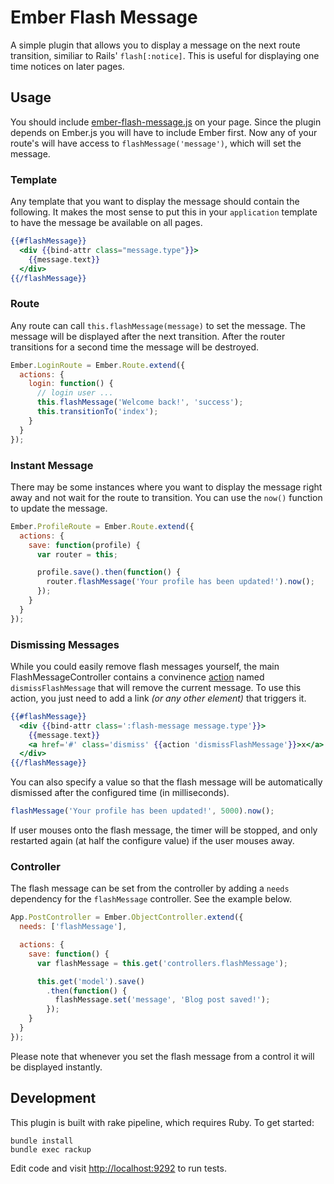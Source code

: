 # Ember Flash Message

A simple plugin that allows you to display a message on the next route
transition, similiar to Rails' ``flash[:notice]``. This is useful for
displaying one time notices on later pages.

## Usage

You should include
[ember-flash-message.js](https://raw.github.com/ryanto/ember-flash-message/master/flash-message.js)
on your page. Since the plugin depends on Ember.js you will have to
include Ember first. Now any of your route's will have access to
``flashMessage('message')``, which will set the message.

### Template

Any template that you want to display the message should contain the
following. It makes the most sense to put this in your ``application``
template to have the message be available on all pages.

```handlebars
{{#flashMessage}}
  <div {{bind-attr class="message.type"}}>
    {{message.text}}
  </div>
{{/flashMessage}}
```

### Route

Any route can call ``this.flashMessage(message)`` to set the message.
The message will be displayed after the next transition. After the
router transitions for a second time the message will be destroyed.

```javascript
Ember.LoginRoute = Ember.Route.extend({
  actions: {
    login: function() {
      // login user ...
      this.flashMessage('Welcome back!', 'success');
      this.transitionTo('index');
    }
  }
});
```

### Instant Message

There may be some instances where you want to display the message right
away and not wait for the route to transition. You can use the ``now()``
function to update the message.

```javascript
Ember.ProfileRoute = Ember.Route.extend({
  actions: {
    save: function(profile) {
      var router = this;

      profile.save().then(function() {
        router.flashMessage('Your profile has been updated!').now();
      });
    }
  }
});
```   

### Dismissing Messages

While you could easily remove flash messages yourself, the main FlashMessageController contains a convinence [action](http://emberjs.com/guides/templates/actions/) named `dismissFlashMessage` that will remove the current message. To use this action, you just need to add a link _(or any other element)_ that triggers it.

```handlebars
{{#flashMessage}}
  <div {{bind-attr class=':flash-message message.type'}}>
    {{message.text}}
    <a href='#' class='dismiss' {{action 'dismissFlashMessage'}}>x</a>
  </div>
{{/flashMessage}}
```

You can also specify a value so that the flash message will be automatically dismissed after the configured time (in milliseconds).
```javascript
flashMessage('Your profile has been updated!', 5000).now();
```

If user mouses onto the flash message, the timer will be stopped, and only restarted again (at half the configure value) if the user mouses away.

### Controller

The flash message can be set from the controller by adding a ``needs``
dependency for the ``flashMessage`` controller. See the example below.


```javascript
App.PostController = Ember.ObjectController.extend({
  needs: ['flashMessage'],

  actions: {
    save: function() {
      var flashMessage = this.get('controllers.flashMessage');

      this.get('model').save()
        .then(function() {
          flashMessage.set('message', 'Blog post saved!');
        });
    }
  }
});
```

Please note that whenever you set the flash message from a control it
will be displayed instantly.

## Development

This plugin is built with rake pipeline, which requires Ruby. To get
started:

```
bundle install
bundle exec rackup
```

Edit code and visit [http://localhost:9292](http://localhost:9292) to
run tests.

